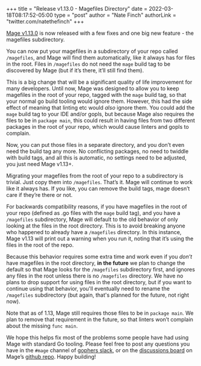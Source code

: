 +++
title = "Release v1.13.0 - Magefiles Directory"
date = 2022-03-18T08:17:52-05:00
type = "post"
author = "Nate Finch"
authorLink = "twitter.com/natethefinch"
+++

[Mage v1.13.0](https://github.com/magefile/mage/releases/tag/v1.13.0) is now
released with a few fixes and one big new feature - the magefiles subdirectory.

You can now put your magefiles in a subdirectory of your repo called
`/magefiles`, and Mage will find them automatically, like it always has for
files in the root. Files in `/magefiles` do not need the `mage` build tag to be
discovered by Mage (but if it’s there, it’ll still find them).

This is a big change that will be a significant quality of life improvement for
many developers. Until now, Mage was designed to allow you to keep magefiles in
the root of your repo, tagged with the `mage` build tag, so that your normal go
build tooling would ignore them. However, this had the side effect of meaning
that linting etc would *also* ignore them. You could add the `mage` build tag to
your IDE and/or gopls, but because Mage also requires the files to be in
`package main`, this could result in having files from two different packages in
the root of your repo, which would cause linters and gopls to complain.

Now, you can put those files in a separate directory, and you don’t even need
the build tag any more. No conflicting packages, no need to twiddle with build
tags, and all this is automatic, no settings need to be adjusted, you just need
Mage v1.13+.

Migrating your magefiles from the root of your repo to a subdirectory is
trivial. Just copy them into `/magefiles`.  That’s it. Mage will continue to
work like it always has. If you like, you can remove the build tags, mage
doesn’t care if they’re there or not.

For backwards compatibility reasons, if you have magefiles in the root of your
repo (defined as .go files with the `mage` build tag), and you have a `/magefiles`
subdirectory, Mage will default to the old behavior of only looking at the files
in the root directory. This is to avoid breaking anyone who happened to already
have a `/magefiles` directory. In this instance, Mage v1.13 will print out a
warning when you run it, noting that it’s using the files in the root of the
repo. 

Because this behavior requires some extra time and work even if you *don’t* have
magefiles in the root directory, **in the future** we plan to change the default
so that Mage looks for the `/magefiles` subdirectory first, and ignores any
files in the root unless there is no `/magefiles` directory. We have no plans to
drop support for using files in the root directory, but if you want to continue
using that behavior, you'll eventually need to rename the `/magefiles`
subdirectory (but again, that's planned for the future, not right now). 

Note that as of 1.13, Mage still requires those files to be in `package main`.
We plan to remove that requirement in the future, so that linters won’t complain
about the missing `func main`. 

We hope this helps fix most of the problems some people have had using Mage with
standard Go tooling. Please feel free to post any questions you have in the
`#mage` channel of [gophers slack](https://gophers.slack.com/messages/mage/), or
on the [discussions board](https://github.com/magefile/mage/discussions) on
Mage’s [github repo](https://github.com/magefile/mage). Happy building!